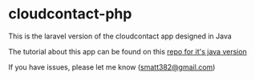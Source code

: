 # cloudcontact-php

This is the laravel version of the cloudcontact app designed in Java

The tutorial about this app can be found on this [repo for it's java version](https://github.com/SeunMatt/cloudcontact.git)

If you have issues, please let me know (smatt382@gmail.com)

